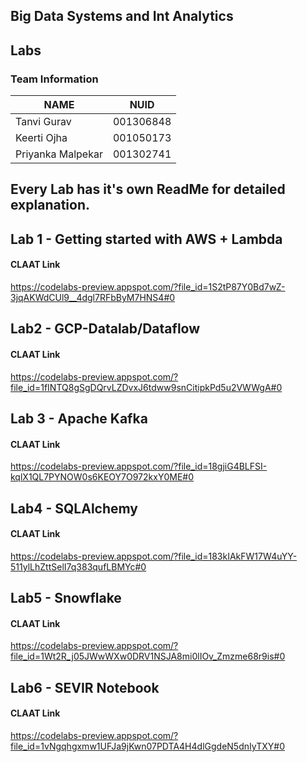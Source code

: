 ## Big Data Systems and Int Analytics

## Labs

### Team Information

| NAME              |     NUID        |
|------------------ |-----------------|
|   Tanvi Gurav     |   001306848     |
|   Keerti Ojha     |   001050173     |
| Priyanka Malpekar |   001302741     |


## Every Lab has it's own ReadMe for detailed explanation.

## Lab 1 - Getting started with AWS + Lambda

#### CLAAT Link
https://codelabs-preview.appspot.com/?file_id=1S2tP87Y0Bd7wZ-3jqAKWdCUl9__4dgl7RFbByM7HNS4#0

## Lab2 - GCP-Datalab/Dataflow 

#### CLAAT Link
https://codelabs-preview.appspot.com/?file_id=1fINTQ8gSgDQrvLZDvxJ6tdww9snCitipkPd5u2VWWgA#0

## Lab 3 - Apache Kafka

#### CLAAT Link
https://codelabs-preview.appspot.com/?file_id=18gjiG4BLFSI-kqlX1QL7PYNOW0s6KEOY7O972kxY0ME#0

## Lab4 - SQLAlchemy

#### CLAAT Link
https://codelabs-preview.appspot.com/?file_id=183kIAkFW17W4uYY-511ylLhZttSelI7q383qufLBMYc#0

## Lab5 - Snowflake  

#### CLAAT Link
https://codelabs-preview.appspot.com/?file_id=1Wt2R_j05JWwWXw0DRV1NSJA8mi0lIOv_Zmzme68r9is#0

## Lab6 - SEVIR Notebook 

#### CLAAT Link
https://codelabs-preview.appspot.com/?file_id=1vNgqhgxmw1UFJa9jKwn07PDTA4H4dlGgdeN5dnIyTXY#0








